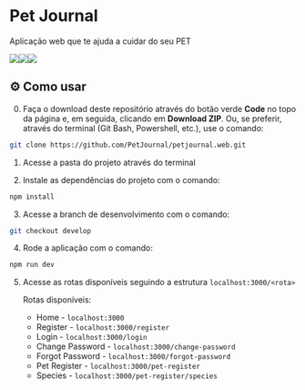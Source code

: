 # Pet Journal

Aplicação web que te ajuda a cuidar do seu PET

<div style="display: flex;">
  <img src="https://img.shields.io/badge/next.js-000000?style=for-the-badge&logo=nextdotjs&logoColor=white">
  <img src="https://img.shields.io/badge/TypeScript-F7DF1E?style=for-the-badge&logo=typescript&logoColor=black">
  <img src="https://img.shields.io/badge/Tailwind%20CSS-38B2AC?style=for-the-badge&logo=tailwind-css&logoColor=white">
</div>

## ⚙️ Como usar

0. Faça o download deste repositório através do botão verde **Code** no topo da página e, em seguida, clicando em **Download ZIP**. Ou, se preferir, através do terminal (Git Bash, Powershell, etc.), use o comando:

```bash
git clone https://github.com/PetJournal/petjournal.web.git
```

1. Acesse a pasta do projeto através do terminal

2. Instale as dependências do projeto com o comando:

```bash
npm install
```

3. Acesse a branch de desenvolvimento com o comando:

```bash
git checkout develop
```

4. Rode a aplicação com o comando:

```bash
npm run dev
```

5. Acesse as rotas disponíveis seguindo a estrutura `localhost:3000/<rota>`

   Rotas disponíveis:

   - Home - `localhost:3000`
   - Register - `localhost:3000/register`
   - Login - `localhost:3000/login`
   - Change Password - `localhost:3000/change-password`
   - Forgot Password - `localhost:3000/forgot-password`
   - Pet Register - `localhost:3000/pet-register`
   - Species - `localhost:3000/pet-register/species`
